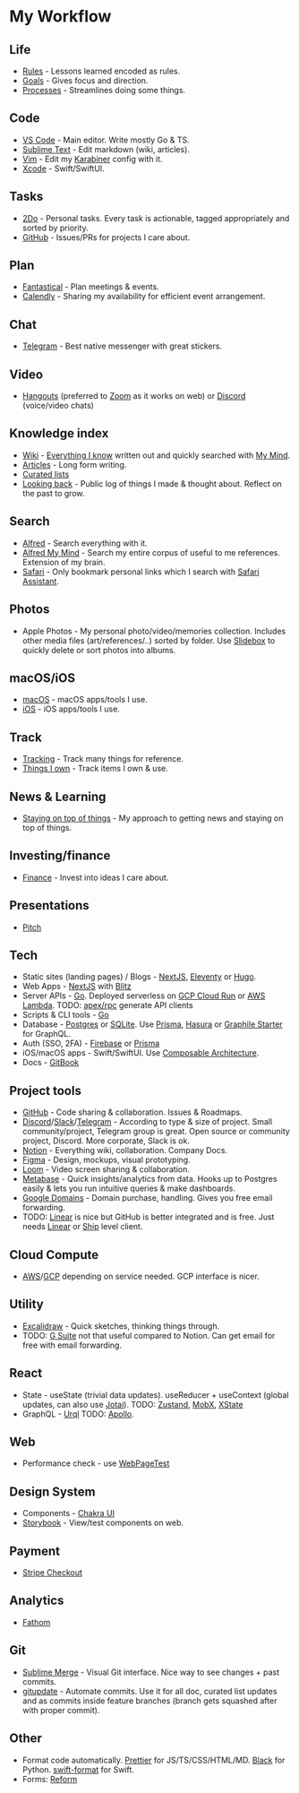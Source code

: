 # My Workflow

## Life

- [Rules](../focusing/rules.md) - Lessons learned encoded as rules.
- [Goals](../focusing/goals.md) - Gives focus and direction.
- [Processes](../focusing/processes.md) - Streamlines doing some things.

## Code

- [VS Code](../text-editors/vs-code/vs-code.md) - Main editor. Write mostly Go & TS.
- [Sublime Text](../text-editors/sublime-text/sublime-text.md) - Edit markdown (wiki, articles).
- [Vim](../text-editors/vim/vim.md) - Edit my [Karabiner](../macOS/apps/karabiner/karabiner.md) config with it.
- [Xcode](../macOS/apps/xcode/xcode.md) - Swift/SwiftUI.

## Tasks

- [2Do](../macOS/apps/2do.md) - Personal tasks. Every task is actionable, tagged appropriately and sorted by priority.
- [GitHub](../open-source/github/github.md) - Issues/PRs for projects I care about.

## Plan

- [Fantastical](../macOS/apps/fantastical.md) - Plan meetings & events.
- [Calendly](https://calendly.com/) - Sharing my availability for efficient event arrangement.

## Chat

- [Telegram](https://telegram.org) - Best native messenger with great stickers.

## Video

- [Hangouts](https://hangouts.google.com) (preferred to [Zoom](http://zoom.us) as it works on web) or [Discord](https://discord.com) (voice/video chats)

## Knowledge index

- [Wiki](../readme.md) - [Everything I know](everything-I-know.md) written out and quickly searched with [My Mind](https://github.com/nikitavoloboev/alfred-my-mind).
- [Articles](my-articles.md) - Long form writing.
- [Curated lists](https://github.com/learn-anything/curated-lists)
- [Looking back](../looking-back/looking-back.md) - Public log of things I made & thought about. Reflect on the past to grow.

## Search

- [Alfred](../macOS/apps/alfred/alfred.md) - Search everything with it.
- [Alfred My Mind](https://github.com/nikitavoloboev/alfred-my-mind) - Search my entire corpus of useful to me references. Extension of my brain.
- [Safari](../web/browsers/safari.md) - Only bookmark personal links which I search with [Safari Assistant](https://github.com/deanishe/alfred-safari-assistant).

## Photos

- Apple Photos - My personal photo/video/memories collection. Includes other media files (art/references/..) sorted by folder. Use [Slidebox](http://slidebox.co/) to quickly delete or sort photos into albums.

## macOS/iOS

- [macOS](https://github.com/nikitavoloboev/my-mac-os) - macOS apps/tools I use.
- [iOS](https://github.com/nikitavoloboev/my-ios) - iOS apps/tools I use.

## Track

- [Tracking](tracking.md) - Track many things for reference.
- [Things I own](things.md) - Track items I own & use.

## News & Learning

- [Staying on top of things](../research/staying-on-top-of-things.md) - My approach to getting news and staying on top of things.

## Investing/finance

- [Finance](../economy/finance.md) - Invest into ideas I care about.

## Presentations

- [Pitch](https://pitch.com/)

## Tech

- Static sites (landing pages) / Blogs - [NextJS](https://nextjs.org/), [Eleventy](https://www.11ty.dev) or [Hugo](https://gohugo.io).
- Web Apps - [NextJS](https://nextjs.org/) with [Blitz](https://github.com/blitz-js/blitz)
- Server APIs - [Go](https://golang.org/). Deployed serverless on [GCP Cloud Run](https://cloud.google.com/run/) or [AWS Lambda](https://aws.amazon.com/lambda/). TODO: [apex/rpc](https://github.com/apex/rpc) generate API clients
- Scripts & CLI tools - [Go](https://golang.org/)
- Database - [Postgres](https://www.postgresql.org) or [SQLite](https://www.sqlite.org). Use [Prisma](https://www.prisma.io/), [Hasura](https://hasura.io) or [Graphile Starter](https://github.com/graphile/starter) for GraphQL.
- Auth (SSO, 2FA) - [Firebase](https://firebase.google.com/docs/auth) or [Prisma](https://v1.prisma.io/docs/1.2/reference/migration-guides/authentication-and-authorization-yaeco6ieth)
- iOS/macOS apps - Swift/SwiftUI. Use [Composable Architecture](https://github.com/pointfreeco/swift-composable-architecture).
- Docs - [GitBook](https://www.gitbook.com)

## Project tools

- [GitHub](https://github.com) - Code sharing & collaboration. Issues & Roadmaps.
- [Discord](../tools/discord.md)/[Slack](../tools/slack.md)/[Telegram](../tools/telegram.md) - According to type & size of project. Small community/project, Telegram group is great. Open source or community project, Discord. More corporate, Slack is ok.
- [Notion](../tools/notion.md) - Everything wiki, collaboration. Company Docs.
- [Figma](../design/figma/figma.md) - Design, mockups, visual prototyping.
- [Loom](https://www.loom.com/) - Video screen sharing & collaboration.
- [Metabase](https://www.metabase.com/) - Quick insights/analytics from data. Hooks up to Postgres easily & lets you run intuitive queries & make dashboards.
- [Google Domains](https://domains.google) - Domain purchase, handling. Gives you free email forwarding.
- TODO: [Linear](https://linear.app/) is nice but GitHub is better integrated and is free. Just needs [Linear](https://linear.app) or [Ship](https://www.realartists.com/blog/ship-20.html) level client.

## Cloud Compute

- [AWS](../cloud-computing/aws/aws.md)/[GCP](https://cloud.google.com) depending on service needed. GCP interface is nicer.

## Utility

- [Excalidraw](https://excalidraw.com/) - Quick sketches, thinking things through.
- TODO: [G Suite](https://gsuite.google.com) not that useful compared to Notion. Can get email for free with email forwarding.

## React

- State - useState (trivial data updates). useReducer + useContext (global updates, can also use [Jotai](https://github.com/react-spring/jotai)). TODO: [Zustand](https://github.com/react-spring/zustand), [MobX](https://github.com/mobxjs/mobx), [XState](https://twitter.com/DavidKPiano/status/1306572730867814401)
- GraphQL - [Urql](https://github.com/FormidableLabs/urql) TODO: [Apollo](https://www.apollographql.com).

## Web

- Performance check - use [WebPageTest](https://webpagetest.org/)

## Design System

- Components - [Chakra UI](https://github.com/chakra-ui/chakra-ui)
- [Storybook](https://storybook.js.org/) - View/test components on web.

## Payment

- [Stripe Checkout](https://stripe.com/en-nl/payments/checkout)

## Analytics

- [Fathom](https://usefathom.com/)

## Git

- [Sublime Merge](https://simgenie.app/) - Visual Git interface. Nice way to see changes + past commits.
- [gitupdate](https://github.com/nikitavoloboev/gitupdate) - Automate commits. Use it for all doc, curated list updates and as commits inside feature branches (branch gets squashed after with proper commit).

## Other

- Format code automatically. [Prettier](https://prettier.io) for JS/TS/CSS/HTML/MD. [Black](https://github.com/psf/black) for Python. [swift-format](https://github.com/apple/swift-format) for Swift.
- Forms: [Reform](https://www.reform.app/)
